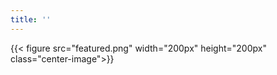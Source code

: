 ```yaml
---
title: ''
---
```

{{< figure src="featured.png" width="200px" height="200px" class="center-image">}}
